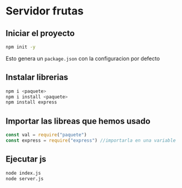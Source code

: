 # Servidor frutas

## Iniciar el proyecto

```bash
npm init -y
```

Esto genera un `package.json` con la configuracion por defecto

## Instalar librerias
```bash
npm i <paquete>
npm i install <paquete>
npm install express
```

## Importar las libreas que hemos usado

```javascript
const val = require("paquete")
const express = require("express") //importarla en una variable
```

## Ejecutar js
```bash 
node index.js
node server.js
```